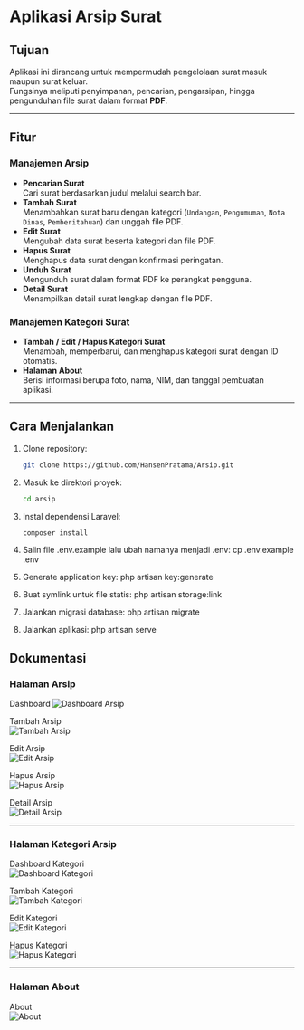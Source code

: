 # Aplikasi Arsip Surat

## Tujuan
Aplikasi ini dirancang untuk mempermudah pengelolaan surat masuk maupun surat keluar.  
Fungsinya meliputi penyimpanan, pencarian, pengarsipan, hingga pengunduhan file surat dalam format **PDF**.

---

## Fitur

### Manajemen Arsip
- **Pencarian Surat**  
  Cari surat berdasarkan judul melalui search bar.
- **Tambah Surat**  
  Menambahkan surat baru dengan kategori (`Undangan`, `Pengumuman`, `Nota Dinas`, `Pemberitahuan`) dan unggah file PDF.
- **Edit Surat**  
  Mengubah data surat beserta kategori dan file PDF.
- **Hapus Surat**  
  Menghapus data surat dengan konfirmasi peringatan.
- **Unduh Surat**  
  Mengunduh surat dalam format PDF ke perangkat pengguna.
- **Detail Surat**  
  Menampilkan detail surat lengkap dengan file PDF.

### Manajemen Kategori Surat
- **Tambah / Edit / Hapus Kategori Surat**  
  Menambah, memperbarui, dan menghapus kategori surat dengan ID otomatis.
- **Halaman About**  
  Berisi informasi berupa foto, nama, NIM, dan tanggal pembuatan aplikasi.

---

## Cara Menjalankan

1. Clone repository:
   ```bash
   git clone https://github.com/HansenPratama/Arsip.git
2. Masuk ke direktori proyek:
   ```bash
   cd arsip

4. Instal dependensi Laravel:
   ```bash
   composer install

6. Salin file .env.example lalu ubah namanya menjadi .env:
   cp .env.example .env

7. Generate application key:
   php artisan key:generate

8. Buat symlink untuk file statis:
   php artisan storage:link

9. Jalankan migrasi database:
   php artisan migrate

10. Jalankan aplikasi:
   php artisan serve

## Dokumentasi
### Halaman Arsip
Dashboard
![Dashboard Arsip](https://drive.google.com/uc?export=view&id=1dLewHFys5JxBGYlb3m9u-BGuaqNXc-kv)

Tambah Arsip  
![Tambah Arsip](https://drive.google.com/uc?export=view&id=1HZ5nu_0DCfMKtJzDkE9Z-kNArv1xRjIn)

Edit Arsip  
![Edit Arsip](https://drive.google.com/uc?export=view&id=1ReFpOPAxe_9gHPzARLrl_IYm4zBAEjvE)

Hapus Arsip  
![Hapus Arsip](https://drive.google.com/uc?export=view&id=13Ze58VOR4en2DhPd2PfLPB5TJQ_FGv-M)

Detail Arsip  
![Detail Arsip](https://drive.google.com/uc?export=view&id=1RgX7q9FxZfzCSgt24qwr8EY1FWBau8F5)

---

### Halaman Kategori Arsip
Dashboard Kategori  
![Dashboard Kategori](https://drive.google.com/uc?export=view&id=)

Tambah Kategori  
![Tambah Kategori](https://drive.google.com/uc?export=view&id=)

Edit Kategori  
![Edit Kategori](https://drive.google.com/uc?export=view&id=)

Hapus Kategori  
![Hapus Kategori](https://drive.google.com/uc?export=view&id=)

---

### Halaman About
About  
![About](https://drive.google.com/uc?export=view&id=1dLewHFys5JxBGYlb3m9u-BGuaqNXc-kv)
